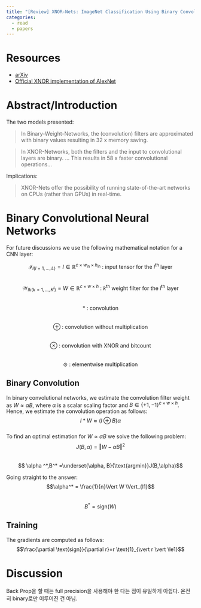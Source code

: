 ```yaml
---
title: "[Review] XNOR-Nets: ImageNet Classification Using Binary Convolutional Neural Networks"
categories:
  - read
  - papers
---
```

<script type="text/javascript" async
  src="https://cdn.mathjax.org/mathjax/latest/MathJax.js?config=TeX-MML-AM_CHTML">
</script>
# Resources
- [arXiv](https://arxiv.org/abs/1603.05279)
- [Official XNOR implementation of AlexNet](http://allenai.org/plato/xnornet)

# Abstract/Introduction
The two models presented:
> In Binary-Weight-Networks, the (convolution) filters are approximated with binary values resulting in 32 x memory saving.

> In XNOR-Networks, both the filters and the input to convolutional layers are binary. ... This results in 58 x faster convolutional operations...

Implications:
> XNOR-Nets offer the possibility of running state-of-the-art networks on CPUs (rather than GPUs) in real-time.

# Binary Convolutional Neural Networks
For future discussions we use the following mathematical notation for a CNN layer:  

$$\mathcal{I}_{l(l=1,...,L)} = I\in \mathbb{R} ^{c \times w_{\text{in}} \times h_{\text{in}}}\text{ : input tensor for the }l^{\text{th}}\text{ layer}$$  
$$\mathcal{W}_{lk(k=1,...,K^l)}=W \in \mathbb{R} ^{c \times w \times h}\text{ : }k^{\text{th}}\text{ weight filter for the }l^{\text{th}}\text{ layer}$$  
$$\ast\text{ : convolution}$$  
$$\oplus\text{ : convolution without multiplication}$$  
$$\otimes \text{ : convolution with XNOR and bitcount}$$  
$$\odot \text{ : elementwise multiplication}$$  

## Binary Convolution
In binary convolutional networks, we estimate the convolution filter weight as $W \approx \alpha B$, where $\alpha$ is a scalar scaling factor and $B \in \{+1, -1\} ^{c \times w \times h}$. Hence, we estimate the convolution operation as follows:  
$$I \ast W \approx (I \oplus B)\alpha$$  
To find an optimal estimation for $W\approx\alpha B$ we solve the following problem:  
$$J(B,\alpha)=\Vert W-\alpha B\Vert^2$$  
$$ \alpha ^*,B^* =\underset{\alpha, B}{\text{argmin}}J(B,\alpha)$$  

Going straight to the answer:  
$$\alpha^* = \frac{1}{n}\Vert W \Vert_{l1}$$  
$$B^*=\text{sign}(W)$$  

## Training
The gradients are computed as follows:  
$$\frac{\partial \text{sign}}{\partial r}=r \text{1}_{\vert r \vert \le1}$$  


# Discussion

Back Prop을 할 때는 full precision을 사용해야 한 다는 점이 유일하게 아쉽다. 온전히 binary로만 이루어진 건 아님.
